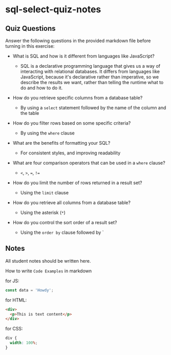 # sql-select-quiz-notes

## Quiz Questions

Answer the following questions in the provided markdown file before turning in this exercise:

- What is SQL and how is it different from languages like JavaScript?

  - SQL is a declarative programming language that gives us a way of interacting with relational databases. It differs from languages like JavaScript, because it's declarative rather than imperative, so we describe the results we want, rather than telling the runtime what to do and how to do it.

- How do you retrieve specific columns from a database table?

  - By using a `select` statement followed by the name of the column and the table

- How do you filter rows based on some specific criteria?

  - By using the `where` clause

- What are the benefits of formatting your SQL?

  - For consistent styles, and improving readability

- What are four comparison operators that can be used in a `where` clause?

  - `<`, `>`, `=`, `!=`

- How do you limit the number of rows returned in a result set?

  - Using the `limit` clause

- How do you retrieve all columns from a database table?

  - Using the asterisk (`*`)

- How do you control the sort order of a result set?
  - Using the `order by` clause followed by `

## Notes

All student notes should be written here.

How to write `Code Examples` in markdown

for JS:

```javascript
const data = 'Howdy';
```

for HTML:

```html
<div>
  <p>This is text content</p>
</div>
```

for CSS:

```css
div {
  width: 100%;
}
```
